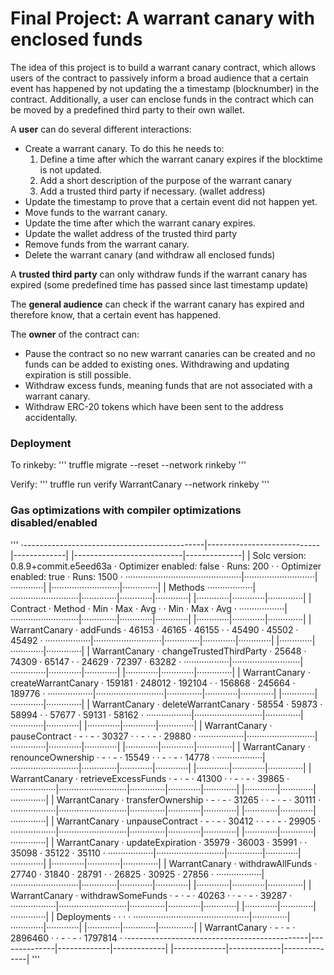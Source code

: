 # Final Project: A warrant canary with enclosed funds

The idea of this project is to build a warrant canary contract, which allows users of the contract to passively inform a broad audience that a certain event has happened by not updating the a timestamp (blocknumber) in the contract. Additionally, a user can enclose funds in the contract which can be moved by a predefined third party to their own wallet.

A **user** can do several different interactions:

* Create a warrant canary. To do this he needs to:
  1. Define a time after which the warrant canary expires if the blocktime is not updated.
  2. Add a short description of the purpose of the warrant canary
  3. Add a trusted third party if necessary. (wallet address)
* Update the timestamp to prove that a certain event did not happen yet.
* Move funds to the warrant canary.
* Update the time after which the warrant canary expires.
* Update the wallet address of the trusted third party
* Remove funds from the warrant canary.
* Delete the warrant canary (and withdraw all enclosed funds)

A **trusted third party** can only withdraw funds if the warrant canary has expired (some predefined time has passed since last timestamp update)

The **general audience** can check if the warrant canary has expired and therefore know, that a certain event has happened.

The **owner** of the contract can:
* Pause the contract so no new warrant canaries can be created and no funds can be added to existing ones. Withdrawing and updating expiration is still possible.
* Withdraw excess funds, meaning funds that are not associated with a warrant canary.
* Withdraw ERC-20 tokens which have been sent to the address accidentally.


### Deployment

To rinkeby:
'''
truffle migrate --reset --network rinkeby
'''

Verify:
'''
truffle run verify WarrantCanary --network rinkeby
'''


### Gas optimizations with compiler optimizations disabled/enabled
'''
·---------------------------------------------|----------------------------|-------------| |---------------------------|--------------|
|     Solc version: 0.8.9+commit.e5eed63a     ·  Optimizer enabled: false  ·  Runs: 200  · ·  Optimizer enabled: true  ·  Runs: 1500  ·
··············································|····························|·············| |···························|··············|
|  Methods
··················|···························|··············|·············|·············| |·············|·············|··············|
|  Contract       ·  Method                   ·  Min         ·  Max        ·  Avg        · ·  Min        ·  Max        ·  Avg         ·
··················|···························|··············|·············|·············| |·············|·············|··············|
|  WarrantCanary  ·  addFunds                 ·       46153  ·      46165  ·      46155  · ·      45490  ·      45502  ·       45492  ·
··················|···························|··············|·············|·············| |·············|·············|··············|
|  WarrantCanary  ·  changeTrustedThirdParty  ·       25648  ·      74309  ·      65147  · ·      24629  ·      72397  ·       63282  ·
··················|···························|··············|·············|·············| |·············|·············|··············|
|  WarrantCanary  ·  createWarrantCanary      ·      159181  ·     248012  ·     192104  · ·     156868  ·     245664  ·      189776  ·
··················|···························|··············|·············|·············| |·············|·············|··············|
|  WarrantCanary  ·  deleteWarrantCanary      ·       58554  ·      59873  ·      58994  · ·      57677  ·      59131  ·       58162  ·
··················|···························|··············|·············|·············| |·············|·············|··············|
|  WarrantCanary  ·  pauseContract            ·           -  ·          -  ·      30327  · ·          -  ·          -  ·       29880  ·
··················|···························|··············|·············|·············| |·············|·············|··············|
|  WarrantCanary  ·  renounceOwnership        ·           -  ·          -  ·      15549  · ·          -  ·          -  ·       14778  ·
··················|···························|··············|·············|·············| |·············|·············|··············|
|  WarrantCanary  ·  retrieveExcessFunds      ·           -  ·          -  ·      41300  · ·          -  ·          -  ·       39865  ·
··················|···························|··············|·············|·············| |·············|·············|··············|
|  WarrantCanary  ·  transferOwnership        ·           -  ·          -  ·      31265  · ·          -  ·          -  ·       30111  ·
··················|···························|··············|·············|·············| |·············|·············|··············|
|  WarrantCanary  ·  unpauseContract          ·           -  ·          -  ·      30412  · ·          -  ·          -  ·       29905  ·
··················|···························|··············|·············|·············| |·············|·············|··············|
|  WarrantCanary  ·  updateExpiration         ·       35979  ·      36003  ·      35991  · ·      35098  ·      35122  ·       35110  ·
··················|···························|··············|·············|·············| |·············|·············|··············|
|  WarrantCanary  ·  withdrawAllFunds         ·       27740  ·      31840  ·      28791  · ·      26825  ·      30925  ·       27856  ·
··················|···························|··············|·············|·············| |·············|·············|··············|
|  WarrantCanary  ·  withdrawSomeFunds        ·           -  ·          -  ·      40263  · ·          -  ·          -  ·       39287  ·
··················|···························|··············|·············|·············| |·············|·············|··············|
|  Deployments                                ·                                          · ·                                          ·
··············································|··············|·············|·············| |·············|·············|··············|
|  WarrantCanary                              ·           -  ·          -  ·    2896460  · ·          -  ·          -  ·     1797814  ·
·---------------------------------------------|--------------|-------------|-------------| |-------------|-------------|--------------|
'''